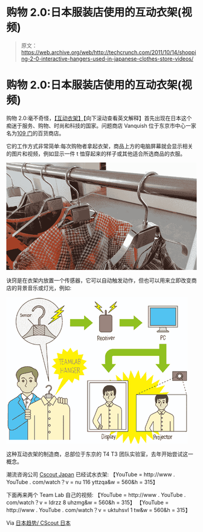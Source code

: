 # 购物 2.0:日本服装店使用的互动衣架(视频)

> 原文：<https://web.archive.org/web/http://techcrunch.com/2011/10/14/shopping-2-0-interactive-hangers-used-in-japanese-clothes-store-videos/>

# 购物 2.0:日本服装店使用的互动衣架(视频)

购物 2.0:毫不奇怪，[【互动衣架】](https://web.archive.org/web/20230203080635/http://www.team-lab.net/portfolio/teamlabhanger/hanger.html)【向下滚动查看英文解释】首先出现在日本这个痴迷于服务、购物、时尚和科技的国家。问题商店 Vanquish 位于东京市中心一家名为[109 门](https://web.archive.org/web/20230203080635/http://www.109mens.jp/)的百货商店。

它的工作方式非常简单:每次购物者拿起衣架，商品上方的电脑屏幕就会显示相关的图片和视频，例如显示一件 t 恤穿起来的样子或其他适合所选商品的衣服。

[![](img/6b7cc7e06cb793b3cd280f3bbb137c2c.png "hanger")](https://web.archive.org/web/20230203080635/https://techcrunch.com/wp-content/uploads/2011/10/hanger.jpg)

诀窍是在衣架内放置一个传感器，它可以自动触发动作，但也可以用来立即改变商店的背景音乐或灯光，例如:

[![](img/021196d6d3672301a3ca73017402776f.png "hanger_jp-61")](https://web.archive.org/web/20230203080635/https://techcrunch.com/wp-content/uploads/2011/10/hanger_jp-61.jpg)

这种互动衣架的制造商，总部位于东京的 T4 T3 团队实验室，去年开始尝试这一概念。

潮流咨询公司 [Cscout Japan](https://web.archive.org/web/20230203080635/http://www.cscoutjapan.com/) 已经试水衣架:
【YouTube = http://www . YouTube . com/watch？v = nu 116 yttzqa&w = 560&h = 315】

下面再来两个 Team Lab 自己的视频:
【YouTube = http://www . YouTube . com/watch？v = ldrzz 8 uhzmg&w = 560&h = 315】
【YouTube = http://www . YouTube . com/watch？v = uktuhsvl 1 tw&w = 560&h = 315】

Via [日本趋势/ CScout 日本](https://web.archive.org/web/20230203080635/http://www.japantrends.com/shopping-goes-hi-tec-with-interactive-hangers/)